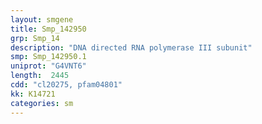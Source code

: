 ```yaml
---
layout: smgene
title: Smp_142950
grp: Smp_14
description: "DNA directed RNA polymerase III subunit"
smp: Smp_142950.1
uniprot: "G4VNT6"
length:  2445
cdd: "cl20275, pfam04801"
kk: K14721
categories: sm
---
```

